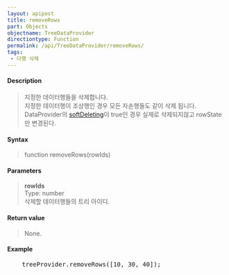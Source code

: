 ```yaml
---
layout: apipost
title: removeRows
part: Objects
objectname: TreeDataProvider
directiontype: Function
permalink: /api/TreeDataProvider/removeRows/
tags:
 - 다행 삭제
---
```



#### Description

> 지정한 데이터행들을 삭제합니다.   
> 지정한 데이터행이 조상행인 경우 모든 자손행들도 같이 삭제 됩니다.  
> DataProvider의 [softDeleting](/api/types/DataProviderOptions/)이 true인 경우 실제로 삭제되지않고 rowState만 변경된다.  

#### Syntax

> function removeRows(rowIds)  

#### Parameters

> **rowIds**  
> Type: number  
> 삭제할 데이터행들의 트리 아이디.  

#### Return value

> None.  

#### Example

<pre class="prettyprint">
    treeProvider.removeRows([10, 30, 40]);
</pre>


